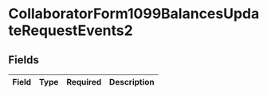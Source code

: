 # CollaboratorForm1099BalancesUpdateRequestEvents2


## Fields

| Field       | Type        | Required    | Description |
| ----------- | ----------- | ----------- | ----------- |